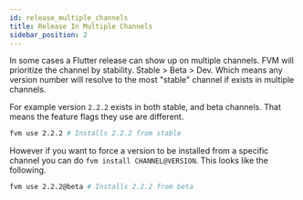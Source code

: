 ```yaml
---
id: release_multiple_channels
title: Release In Multiple Channels
sidebar_position: 2
---
```


In some cases a Flutter release can show up on multiple channels. FVM will prioritize the channel by stability. Stable > Beta > Dev. Which means any version number will resolve to the most "stable" channel if exists in multiple channels.

For example version `2.2.2` exists in both stable, and beta channels. That means the feature flags they use are different.

```bash
fvm use 2.2.2 # Installs 2.2.2 from stable
```

However if you want to force a version to be installed from a specific channel you can do `fvm install CHANNEL@VERSION`. This looks like the following.

```bash
fvm use 2.2.2@beta # Installs 2.2.2 from beta
```
